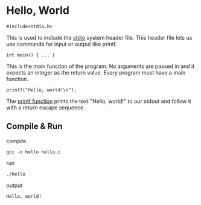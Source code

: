 # Hello, World

```
#include<stdio.h>
```

This is used to include the [stdio](http://www.cplusplus.com/reference/cstdio/) 
 system header file. This header file lets us use commands for input or output 
 like printf.


```
int main() { ... }
```

This is the main function of the program. No arguments are passed in and it
 expects an integer as the return value. Every program must have a main function.

```
printf("Hello, world!\n");
```

The [printf function](http://www.cplusplus.com/reference/cstdio/printf) prints the 
 text "Hello, world!" to our stdout and follow it with a return escape sequence.


## Compile & Run

compile
```
gcc -o hello hello.c
```

run
```
./hello
```

output
```
Hello, world!
```
